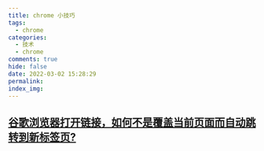 ```yaml
---
title: chrome 小技巧
tags:
  - chrome
categories:
  - 技术
  - chrome
comments: true
hide: false
date: 2022-03-02 15:28:29
permalink:
index_img:
---
```


## [谷歌浏览器打开链接，如何不是覆盖当前页面而自动跳转到新标签页?](https://www.google.com.hk/)
